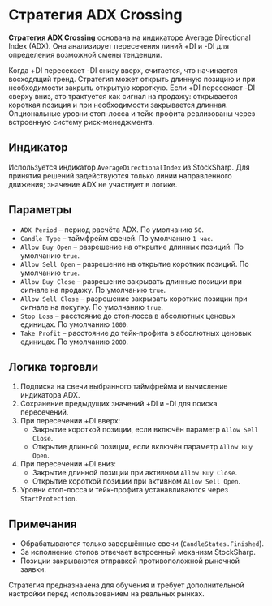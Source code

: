 # Стратегия ADX Crossing

**Стратегия ADX Crossing** основана на индикаторе Average Directional Index (ADX). Она анализирует пересечения линий +DI и -DI для определения возможной смены тенденции.

Когда +DI пересекает -DI снизу вверх, считается, что начинается восходящий тренд. Стратегия может открыть длинную позицию и при необходимости закрыть открытую короткую. Если +DI пересекает -DI сверху вниз, это трактуется как сигнал на продажу: открывается короткая позиция и при необходимости закрывается длинная. Опциональные уровни стоп-лосса и тейк-профита реализованы через встроенную систему риск‑менеджмента.

## Индикатор

Используется индикатор `AverageDirectionalIndex` из StockSharp. Для принятия решений задействуются только линии направленного движения; значение ADX не участвует в логике.

## Параметры

- `ADX Period` – период расчёта ADX. По умолчанию `50`.
- `Candle Type` – таймфрейм свечей. По умолчанию `1 час`.
- `Allow Buy Open` – разрешение на открытие длинных позиций. По умолчанию `true`.
- `Allow Sell Open` – разрешение на открытие коротких позиций. По умолчанию `true`.
- `Allow Buy Close` – разрешение закрывать длинные позиции при сигнале на продажу. По умолчанию `true`.
- `Allow Sell Close` – разрешение закрывать короткие позиции при сигнале на покупку. По умолчанию `true`.
- `Stop Loss` – расстояние до стоп‑лосса в абсолютных ценовых единицах. По умолчанию `1000`.
- `Take Profit` – расстояние до тейк‑профита в абсолютных ценовых единицах. По умолчанию `2000`.

## Логика торговли

1. Подписка на свечи выбранного таймфрейма и вычисление индикатора ADX.
2. Сохранение предыдущих значений +DI и -DI для поиска пересечений.
3. При пересечении +DI вверх:
   - Закрытие короткой позиции, если включён параметр `Allow Sell Close`.
   - Открытие длинной позиции, если включён параметр `Allow Buy Open`.
4. При пересечении +DI вниз:
   - Закрытие длинной позиции при активном `Allow Buy Close`.
   - Открытие короткой позиции при активном `Allow Sell Open`.
5. Уровни стоп-лосса и тейк-профита устанавливаются через `StartProtection`.

## Примечания

- Обрабатываются только завершённые свечи (`CandleStates.Finished`).
- За исполнение стопов отвечает встроенный механизм StockSharp.
- Позиции закрываются отправкой противоположной рыночной заявки.

Стратегия предназначена для обучения и требует дополнительной настройки перед использованием на реальных рынках.
